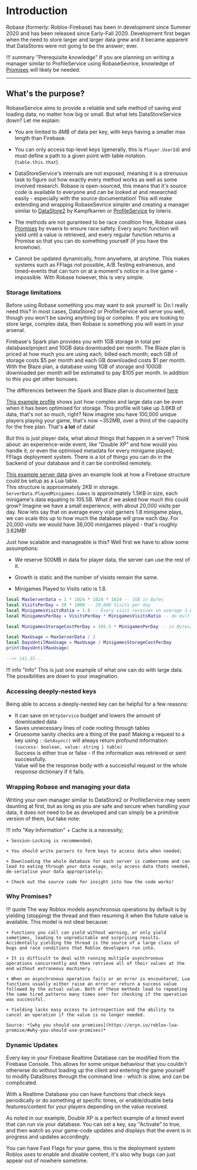 # Introduction

Robase (formerly: Roblox-Firebase) has been in development since Summer 2020 and has been released since Early-Fall 2020. Development first began when the need to store larger and larger data grew and it became apparent that DataStores were not going to be the answer; ever.

!!! summary "Prerequisite knowledge"
    If you are planning on writing a manager similar to ProfileService using RobaseSevrice, knowledge of [Promises](https://eryn.io/roblox-lua-promise/) will likely be needed.

---

## What's the purpose?

RobaseService aims to provide a reliable and safe method of saving and loading data, no matter how big or small. But what lets DataStoreService down? Let me explain:

+ You are limited to 4MB of data per key, with keys having a smaller max length than Firebase.

+ You can only access top-level keys (generally, this is `Player.UserId`) and must define a path to a given point with table notation. (`table.this.that`).

+ DataStoreService's internals are not exposed, meaning it is a strenuous task to figure out how exactly every method works as well as some involved research. Robase is open-sourced, this means that it's source code is available to everyone and can be looked at and researched easily - especially with the source documentation! This will make extending and wrapping RobaseSevrice simpler and creating a manager similar to [DataStore2](https://kampfkarren.github.io/Roblox/) by Kampfkarren or [ProfileService](https://madstudioroblox.github.io/ProfileService/) by loleris.

+ The methods are not guranteed to be race condition free, Robase uses [Promises](https://eryn.io/roblox-lua-promise/) by evaera to ensure race safety. Every async function will yield until a value is retrieved, and every regular function returns a Promise so that you can do something yourself (if you have the knowhow).

+ Cannot be updated dynamically, from anywhere, at anytime. This makes systems such as FFlags not possible, A/B Testing extraneous, and timed-events that can turn on at a moment's notice in a live game - impossible. With Robase however, this is very simple.

### Storage limitations

Before using Robase something you may want to ask yourself is: Do I really need this? In most cases, DataStore2 or ProfileService will serve you well, though you won't be saving anything big or complex. If you are looking to store large, complex data, then Robase is something you will want in your arsenal.

Firebase's Spark plan provides you with 1GB storage in total per database/project and 10GB data downloaded per month. The Blaze plan is priced at how much you are using each, billed each month; each GB of storage costs $5 per month and each GB downloaded costs $1 per month. With the Blaze plan, a database using 1GB of storage and 100GB downloaded per month will be estimated to pay $105 per month. In addition to this you get other bonuses. 

The differences between the Spark and Blaze plan is documented [here](https://firebase.google.com/pricing)

[This example profile](https://pastebin.com/5zhfsfJb) shows just how complex and large data can be even when it has been optimised for storage. This profile will take up 3.6KB of data, that's not so much, right? Now imagine you have 100,000 unique players playing your game, that's now ~352MB, over a third of the capacity for the free plan. That's **a lot** of data!

But this is just player data, what about things that happen in a server? Think about: an experience-wide event, like "Double XP" and how would you handle it; or even the optimised metadata for every minigame played; FFlags deployment system. There is a lot of things you can do in the backend of your database and it can be controlled remotely.  

[This example server data](https://pastebin.com/98ZMUN4r) gives an example look at how a Firebase structure could be setup as a Lua table.  
This structure is approximately 2KB in storage. `ServerData.PlayedMinigames.Games` is approximately 1.5KB in size, each minigame's data equating to 105.5B. 
What if we asked how much this could grow? Imagine we have a small experience, with about 20,000 visits per day. Now lets say that on average every visit garners 1.8 minigame plays, we can scale this up to how much the database will grow each day. For 20,000 visits we would have 36,000 minigames played - that's roughly 3.62MB!

Just how scalable and manageable is this? Well first we have to allow some assumptions:

+ We reserve 500MB in data for player data, the server can use the rest of it.

+ Growth is static and the number of visists remain the same.

+ Minigames Played to Visits ratio is 1.8.

```lua
local MaxServerData = 1 * 1024 * 1024 * 1024 -- 1GB in Bytes
local VisitsPerDay = 20 * 1000 -- 20,000 Visits per day
local MinigamesVisitsRatio = 1.8 -- Every visit receives on average 1.8 minigame plays
local MinigamesPerDay = VisitsPerDay * MinigamesVisitsRatio -- do mult

local MinigamesStorageCostPerDay = 105.5 * MinigamesPerDay -- in Bytes/day

local MaxUsage = MaxServerData / 2
local DaysUntilMaxUsage = MaxUsage / MinigamesStorageCostPerDay
print(DaysUntilMaxUsage)

-->> 141.35...
```

!!! info "Info"
    This is just one example of what one can do with large data. The possibilities are down to your imagination.

### Accessing deeply-nested keys

Being able to access a deeply-nested key can be helpful for a few reasons:

+ It can save on `HttpService` budget and lowers the amount of downloaded data
+ Saves unnecessary lines of code rooting through tables
+ Gruesome sanity checks are a thing of the past! Making a request to a key using `::GetAsync()` will always return profound information:  
    `(success: boolean, value: string | table)`  
    Success is either true or false - if the information was retrieved or sent successfully.  
    Value will be the response body with a successful request or the whole response dictionary if it fails.

### Wrapping Robase and managing your data

Writing your own manager similar to DataStore2 or ProfileService may seem daunting at first, but as long as you are safe and secure when handling your data, it does not need to be as developed and can simply be a primitive version of them, but take note:

!!! info "Key Information"
    + Cache is a necessity;

    + Session-Locking is recommended;

    + You should write parsers to form keys to access data when needed;

    + Downloading the whole database for each server is cumbersome and can lead to eating through your data usage, only access data thats needed, de-serialise your data appropriately;

    + Check out the source code for insight into how the code works!

### Why Promises?

!!! quote
    The way Roblox models asynchronous operations by default is by yielding (stopping) the thread and then resuming it when the future value is available. This model is not ideal because:

    + Functions you call can yield without warning, or only yield sometimes, leading to unpredictable and surprising results. Accidentally yielding the thread is the source of a large class of bugs and race conditions that Roblox developers run into.
    
    + It is difficult to deal with running multiple asynchronous operations concurrently and then retrieve all of their values at the end without extraneous machinery.
    
    + When an asynchronous operation fails or an error is encountered, Lua functions usually either raise an error or return a success value followed by the actual value. Both of these methods lead to repeating the same tired patterns many times over for checking if the operation was successful.
    
    + Yielding lacks easy access to introspection and the ability to cancel an operation if the value is no longer needed.

    Source: *[why you should use promises](https://eryn.io/roblox-lua-promise/#why-you-should-use-promises)*


### Dynamic Updates

Every key in your Firebase Realtime Database can be modified from the Firebase Console. This allows for some unique behaviour that you couldn't otherwise do without loading up the client and entering the game yourself to modify DataStores through the command line - which is slow, and can be complicated.

With a Realtime Database you can have functions that check keys periodically or do something at specific times, or enable/disable beta features/content for your players depending on the value received.

As noted in our example, Double XP is a perfect example of a timed event that can run via your database. You can set a key, say "Activate" to true, and then watch as your game-code updates and displays that the event is in progress and updates accordingly.

You can have Fast Flags for your game, this is the deployment system Roblox uses to enable and disable content, it's also why bugs can just appear out of nowhere sometime.